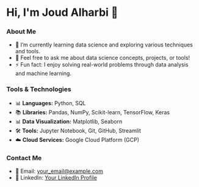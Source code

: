 # Hi, I'm Joud Alharbi 👋

### About Me
- 🌱 I’m currently learning data science and exploring various techniques and tools.
- 💬 Feel free to ask me about data science concepts, projects, or tools!
- ⚡ Fun fact: I enjoy solving real-world problems through data analysis and machine learning.

  
### Tools & Technologies
- 📊 **Languages:** Python, SQL
- 📚 **Libraries:** Pandas, NumPy, Scikit-learn, TensorFlow, Keras
- 📊 **Data Visualization:** Matplotlib, Seaborn
- 🛠️ **Tools:** Jupyter Notebook, Git, GitHub, Streamlit
- ☁️ **Cloud Services:** Google Cloud Platform (GCP)

  
### Contact Me
- 📧 Email: [your_email@example.com](mailto:joud.e.alharbi@outlook.com)
- 🔗 LinkedIn: [Your LinkedIn Profile](https://www.linkedin.com/in/joud-al-harbi-/)

